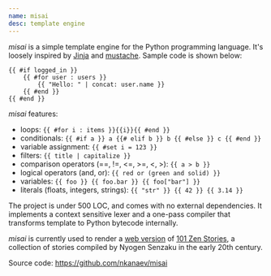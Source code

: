 ```yaml
---
name: misai
desc: template engine
---
```


_misai_ is a simple template engine for the Python programming language.
It's loosely inspired by [Jinja] and [mustache]. Sample code is shown below:

```
{{ #if logged_in }}
    {{ #for user : users }}
        {{ "Hello: " | concat: user.name }}
    {{ #end }}
{{ #end }}
```

_misai_ features:

* loops: `{{ #for i : items }}{{i}}{{ #end }}`
* conditionals: `{{ #if a }} a {{# elif b }} b {{ #else }} c {{ #end }}`
* variable assignment: `{{ #set i = 123 }}`
* filters: `{{ title | capitalize }}`
* comparison operators (==, !=, <=, >=, <, >): `{{ a > b }}`
* logical operators (and, or): `{{ red or (green and solid) }}`
* variables: `{{ foo }} {{ foo.bar }} {{ foo["bar"] }}`
* literals (floats, integers, strings): `{{ "str" }} {{ 42 }} {{ 3.14 }}`

The project is under 500 LOC, and comes with no external dependencies.
It implements a context sensitive lexer and a one-pass compiler
that transforms template to Python bytecode internally.

_misai_ is currently used to render a [web version][zen101] of [101 Zen Stories][zen101wiki],
a collection of stories compiled by Nyogen Senzaku in the early 20th century.

Source code: https://github.com/nkanaev/misai

[mustache]: https://en.wikipedia.org/wiki/Mustache_(template_system)
[Jinja]: https://en.wikipedia.org/wiki/Jinja_(template_engine)
[zen101]: https://nkanaev.github.io/zen101/en/
[zen101wiki]: https://en.wikipedia.org/wiki/101_Zen_Stories
